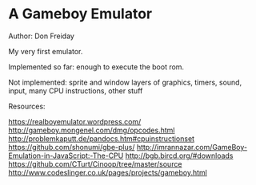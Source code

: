 # A Gameboy Emulator
Author: Don Freiday

My very first emulator.

Implemented so far: enough to execute the boot rom.

Not implemented: sprite and window layers of graphics, timers, sound, input, many CPU instructions, other stuff


Resources:

https://realboyemulator.wordpress.com/
http://gameboy.mongenel.com/dmg/opcodes.html
http://problemkaputt.de/pandocs.htm#cpuinstructionset
https://github.com/shonumi/gbe-plus/
http://imrannazar.com/GameBoy-Emulation-in-JavaScript:-The-CPU
http://bgb.bircd.org/#downloads
https://github.com/CTurt/Cinoop/tree/master/source
http://www.codeslinger.co.uk/pages/projects/gameboy.html
